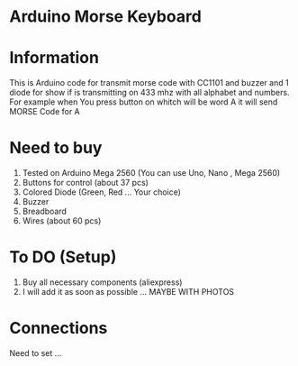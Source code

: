 # Arduino Morse Keyboard
# Information
This is Arduino code for transmit morse code with CC1101 and buzzer and 1 diode for show if is transmitting on 433 mhz with all alphabet and numbers.
For example when You press button on whitch will be word A it will send MORSE Code for A
 
# Need to buy
1. Tested on Arduino Mega 2560 (You can use Uno, Nano , Mega 2560)
2. Buttons for control (about 37 pcs)
3. Colored Diode (Green, Red ... Your choice)
4. Buzzer
5. Breadboard
6. Wires (about 60 pcs)

# To DO (Setup)
1. Buy all necessary components (aliexpress)
2. I will add it as soon as possible ... MAYBE WITH PHOTOS

# Connections
Need to set ...
